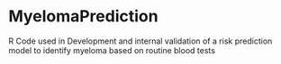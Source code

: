 # MyelomaPrediction
R Code used in Development and internal validation of a risk prediction model to identify myeloma based on routine blood tests
